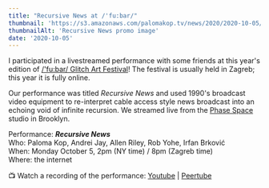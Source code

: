 ```yaml
---
title: "Recursive News at /'fu:bar/"
thumbnail: 'https://s3.amazonaws.com/palomakop.tv/news/2020/2020-10-05/recursive_news.jpg'
thumbnailAlt: 'Recursive News promo image'
date: '2020-10-05'
---
```


I participated in a livestreamed performance with some friends at this year's edition of <a href="https://fubar.space/" rel="noopener" target="_blank">/'fu:bar/ Glitch Art Festival</a>! The festival is usually held in Zagreb; this year it is fully online.

Our performance was titled *Recursive News* and used 1990's broadcast video equipment to re-interpret cable access style news broadcast into an echoing void of infinite recursion. We streamed live from the <a href="https://phasespace.xyz" rel="noopener" target="_blank">Phase Space</a> studio in Brooklyn.

Performance: ***Recursive News***<br/>
Who: Paloma Kop, Andrei Jay, Allen Riley, Rob Yohe, Irfan Brković<br/>
When: Monday October 5, 2pm (NY time) / 8pm (Zagreb time)<br/>
Where: the internet

📺 Watch a recording of the performance: <a href="https://youtu.be/lILELG89sYo" rel="noopener" target="_blank">Youtube</a> | <a href="https://videos.scanlines.xyz/w/nJAEsD9w3ifiQQ9KeK9sfv" rel="noopener" target="_blank">Peertube</a>

